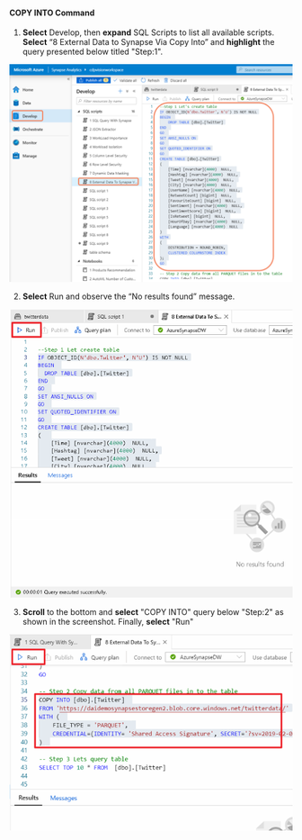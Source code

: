 #### COPY INTO Command

1. **Select** Develop, then **expand** SQL Scripts to list all available scripts. **Select** “8 External Data to Synapse Via Copy Into” and **highlight** the query presented below titled "Step:1".

![](../media/2020-04-10_17-06-50.png)

2. **Select** Run and observe the “No results found” message.

![](../media/05-34.png)

3.	**Scroll** to the bottom and **select** "COPY INTO" query below "Step:2" as shown in the screenshot. Finally, **select** "Run"

![](../media/05-35.png)